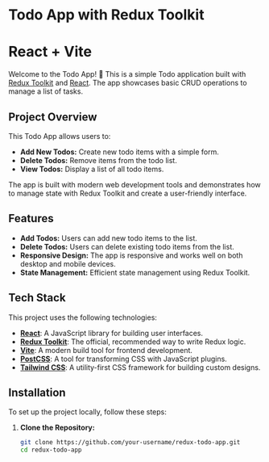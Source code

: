 # Todo App with Redux Toolkit
# React + Vite

Welcome to the Todo App! 🎉 This is a simple Todo application built with [Redux Toolkit](https://redux-toolkit.js.org/) and [React](https://reactjs.org/). The app showcases basic CRUD operations to manage a list of tasks.


## Project Overview

This Todo App allows users to:

- **Add New Todos:** Create new todo items with a simple form.
- **Delete Todos:** Remove items from the todo list.
- **View Todos:** Display a list of all todo items.

The app is built with modern web development tools and demonstrates how to manage state with Redux Toolkit and create a user-friendly interface.

## Features

- **Add Todos:** Users can add new todo items to the list.
- **Delete Todos:** Users can delete existing todo items from the list.
- **Responsive Design:** The app is responsive and works well on both desktop and mobile devices.
- **State Management:** Efficient state management using Redux Toolkit.

## Tech Stack

This project uses the following technologies:

- **[React](https://reactjs.org/)**: A JavaScript library for building user interfaces.
- **[Redux Toolkit](https://redux-toolkit.js.org/)**: The official, recommended way to write Redux logic.
- **[Vite](https://vitejs.dev/)**: A modern build tool for frontend development.
- **[PostCSS](https://postcss.org/)**: A tool for transforming CSS with JavaScript plugins.
- **[Tailwind CSS](https://tailwindcss.com/)**: A utility-first CSS framework for building custom designs.

## Installation

To set up the project locally, follow these steps:

1. **Clone the Repository:**

   ```bash
   git clone https://github.com/your-username/redux-todo-app.git
   cd redux-todo-app
